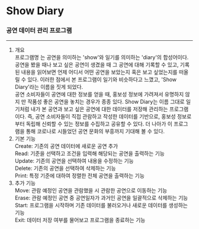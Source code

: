 # Show Diary
### 공연 데이터 관리 프로그램
---
1. 개요<br>
프로그램명 <Show Diary>는 공연을 의미하는 'show'와 일기를 의미하는 'diary'의 합성어이다. 공연을 봤을 때나 보고 싶은 공연이 생겼을 때 그 공연에 대해 기록할 수 있고, 기록된 내용을 읽어보면 언제 어디서 어떤 공연을 보았는지 혹은 보고 싶었는지를 떠올릴 수 있다. 이러한 점에서 본 프로그램이 일기와 비슷하다고 느꼈고, 'Show Diary'라는 이름을 짓게 되었다.<br>
공연 소비자들이 공연에 대한 정보를 얻을 때, 홍보성 정보에 가려져서 유명하지 않지
만 작품성 좋은 공연을 놓치는 경우가 종종 있다. Show Diary는 이름 그대로 일기처럼 내가 본 공연과 보고 싶은 공연에 대한 데이터를 저장해 관리하는 프로그램이다. 즉, 공연 소비자들이 직접 관람하고 작성한 데이터를 기반으로, 홍보성 정보로부터 독립해 신뢰할 수 있는 정보를 수집하고 공유할 수 있다. 더 나아가 이 프로그램을 통해 코로나로 시들었던 공연 문화의 부흥까지 기대해 볼 수 있다.<br>
2. 기본 기능<br>
Create: 기존의 공연 데이터에 새로운 공연 추가<br>
Read: 기준을 선택하고 조건을 입력해 해당되는 공연을 출력하는 기능<br>
Update: 기존의 공연을 선택하여 내용을 수정하는 기능<br>
Delete: 기존의 공연을 선택하여 삭제하는 기능<br>
Print: 특정 기준에 대하여 정렬한 전체 공연을 출력하는 기능<br>
3. 추가 기능<br>
Move: 관람 예정인 공연을 관람했을 시 관람한 공연으로 이동하는 기능<br>
Erase: 관람 예정인 공연 중 공연일자가 과거인 공연을 일괄적으로 삭제하는 기능<br>
Start: 프로그램을 시작하며 기존 데이터를 불러오거나 새로운 데이터를 생성하는 기능<br>
Exit: 데이터 저장 여부를 물어보고 프로그램을 종료하는 기능
